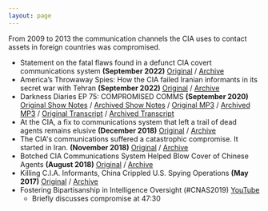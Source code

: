 ```yaml
---
layout: page
---
```


From 2009 to 2013 the communication channels the CIA uses to contact assets in foreign countries was compromised.
- Statement on the fatal flaws found in a defunct CIA covert communications system **(September 2022)** [Original](https://citizenlab.ca/2022/09/statement-on-the-fatal-flaws-found-in-a-defunct-cia-covert-communications-system/) / [Archive](https://archive.md/kN6cy)
- America’s Throwaway Spies: How the CIA failed Iranian informants in its secret war with Tehran **(September 2022)** [Original](https://www.reuters.com/investigates/special-report/usa-spies-iran/) / [Archive](https://archive.md/IWMir)
- Darkness Diaries EP 75: COMPROMISED COMMS **(September 2020)** [Original Show Notes](https://darknetdiaries.com/episode/75/) / [Archived Show Notes](https://web.archive.org/web/20230615235037/https://darknetdiaries.com/episode/75/) / [Original MP3](https://dcs.megaphone.fm/ADV9562990670.mp3?key=d02a9488fab76b1ce456287676381c56&request_event_id=b71c0d59-b792-4ff6-9b4f-1653ca708ddc) / [Archived MP3](https://web.archive.org/web/20221021194936if_/https://dcs.megaphone.fm/ADV9562990670.mp3?key=e2b478e361bcc166edf4296ae456d57c) / [Original Transcript](https://darknetdiaries.com/transcript/75/) / [Archived Transcript](https://web.archive.org/web/20230310140332/https://darknetdiaries.com/transcript/75/)
- At the CIA, a fix to communications system that left a trail of dead agents remains elusive **(December 2018)** [Original](https://news.yahoo.com/cia-fix-communications-system-left-trail-dead-agents-remains-elusive-100046908.html) / [Archive](https://archive.md/xqmV4#selection-385.0-385.64)
- The CIA's communications suffered a catastrophic compromise. It started in Iran. **(November 2018)** [Original](https://finance.yahoo.com/news/cias-communications-suffered-catastrophic-compromise-started-iran-090018710.html?guccounter=1) / [Archive](https://archive.is/mFQ63)
- Botched CIA Communications System Helped Blow Cover of Chinese Agents **(August 2018)** [Original](https://foreignpolicy.com/2018/08/15/botched-cia-communications-system-helped-blow-cover-chinese-agents-intelligence/) / [Archive](https://archive.md/EeGZZ)
- Killing C.I.A. Informants, China Crippled U.S. Spying Operations **(May 2017)** [Original](https://www.nytimes.com/2017/05/20/world/asia/china-cia-spies-espionage.html) / [Archive](https://archive.md/xqmV4#selection-385.0-385.64)
- Fostering Bipartisanship in Intelligence Oversight (#CNAS2019) [YouTube](https://youtu.be/cHBNLsSzEx0?t=2852)
  - Briefly discusses compromise at 47:30